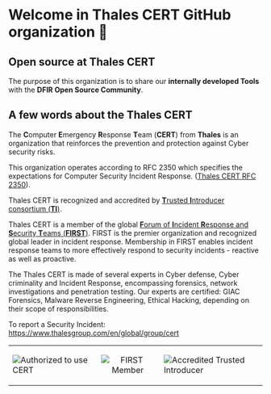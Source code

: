 # Welcome in Thales CERT GitHub organization 👋

## Open source at Thales CERT
The purpose of this organization is to share our **internally developed Tools** with the **DFIR Open Source Community**.

## A few words about the Thales CERT
The **C**omputer **E**mergency **R**esponse **T**eam (**CERT**) from **Thales** is an organization that reinforces the prevention and protection against Cyber security risks.

This organization operates according to RFC 2350 which specifies the expectations for Computer Security Incident Response. ([Thales CERT RFC 2350](https://www.thalesgroup.com/sites/default/files/database/document/2021-10/THALES%20CERT%20RFC%202350.pdf)).
 
 
Thales CERT is recognized and accredited by [**T**rusted **I**ntroducer consortium (**TI**)](https://www.trusted-introducer.org/trusted-introducer/directory/teams/tha-cert/).

Thales CERT is a member of the global [**F**orum of **I**ncident **R**esponse and **S**ecurity **T**eams (**FIRST**)](https://www.first.org/members/teams/tha-cert).
FIRST is the premier organization and recognized global leader in incident response. Membership in FIRST enables incident response teams to more effectively respond to security incidents - reactive as well as proactive.

The Thales CERT is made of several experts in Cyber defense, Cyber criminality and Incident Response, encompassing forensics, network investigations and penetration testing. Our experts are certified: GIAC Forensics, Malware Reverse Engineering, Ethical Hacking, depending on their scope of responsibilities.

To report a Security Incident: https://www.thalesgroup.com/en/global/group/cert 

<table align="center">
  <tr>
    <td>
      <img src="https://user-images.githubusercontent.com/16541780/205068979-966643f3-daae-44fe-b4e6-fa8ed4843c75.png" alt="Authorized to use CERT" style="max-width: 100%;" align="left">
    </td>
    <td>
      <p align="center">
        <img src="https://user-images.githubusercontent.com/16541780/283493667-c4ebaf17-fa7f-4cb9-b995-13e94996e182.png" alt="FIRST Member" style="max-width: 100%;">
      </p>
    </td>
    <td>
      <img src="https://user-images.githubusercontent.com/16541780/205068995-50802b17-075e-4d06-8121-1f55e8f13f5e.png" alt="Accredited Trusted Introducer" style="max-width: 100%;" align="right">
    </td>
  </tr>
</table>

